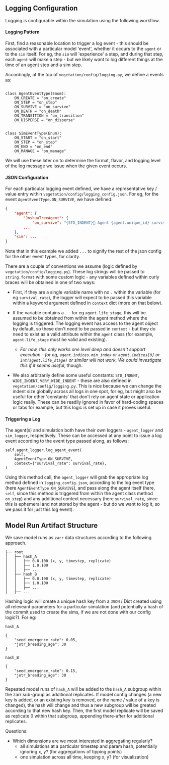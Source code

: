 ## Logging Configuration

Logging is configurable within the simulation using the following workflow.


#### Logging Pattern

First, find a reasonable location to trigger a log event - this should be associated with a particular model 'event', whether it occurs to the `agent` or to the `sim` itself. For eg, the `sim` will 'experience' a step, and during that step, each `agent` will make a step - but we likely want to log different things at the time of an agent step and a sim step.

Accordingly, at the top of `vegetation/config/logging.py`, we define a events as:

```

class AgentEventType(Enum):
    ON_CREATE = "on_create"
    ON_STEP = "on_step"
    ON_SURVIVE = "on_survive"
    ON_DEATH = "on_death"
    ON_TRANSITION = "on_transition"
    ON_DISPERSE = "on_disperse"


class SimEventType(Enum):
    ON_START = "on_start"
    ON_STEP = "on_step"
    ON_END = "on_end"
    ON_MANAGE = "on_manage"

```

We will use these later on to determine the format, flavor, and logging level of the log message we issue when the given event occurs. 

#### JSON Configuration

For each particular logging event defined, we have a representative key / value entry within `vegetation/config/logging_config.json`. For eg, for the event `AgentEventType.ON_SURVIVE`, we have defined:

```json
{
    "agent": {
        "JoshuaTreeAgent": {
            "on_survive": "{STD_INDENT}💪 Agent {agent.unique_id} survived! ({agent.life_stage} w/ survival rate {survival_rate:.2f})",
        ...
    },
    "sim": ...
}
```

Note that in this example we added `...` to signify the rest of the json config for the other event types, for clarity. 

There are a couple of conventions we assume (logic defined by `vegetation/config/logging.py`). These log strings will be passed to `string.format` with some custom logic - any variables defined within curly braces will be obtained in one of two ways:

- First, if they are a single variable name with no `.` within the variable (for eg `survival_rate`), the logger will expect to be passed this variable within a keyword argument defined in `context` dict (more on that below).

- If the variable contains a `.` - for eg `agent.life_stage`, this will be assumed to be obtained from within the agent method where the logging is triggered. The logging event has access to the agent object by default, so these don't need to be passed in `context` - but they do need to exist as a valid attribute within the `agent` class (for example, `agent.life_stage` must be valid and existing).

    - _For now, this only works one level deep and doesn't support execution - for eg, `agent.indices.min_index` or `agent.indices[0]` or `int(agent.life_stage)` or similar will not work. We could investigate this if it seems useful_, though.

- We also arbitrarily define some useful constants: `STD_INDENT`, `WIDE_INDENT`, `VERY_WIDE_INDENT` - these are also defined in `vegetation/config/logging.py`. This is nice because we can change the indent size globally across all logs in one spot, for eg, but might also be useful for other 'constants' that don't rely on agent state or application logic really. These can be readily ignored in favor of hard-coding spaces or tabs for example, but this logic is set up in case it proves useful. 

#### Triggering a Log

The agent(s) and simulation both have their own loggers - `agent_logger` and `sim_logger`, respectively. These can be accessed at any point to issue a log event according to the event type passed along, as follows:

```
self.agent_logger.log_agent_event(
    self,
    AgentEventType.ON_SURVIVE,
    context={"survival_rate": survival_rate},
)
```

Using this method call, the `agent_logger` will grab the appropriate log method defined in `logging_config.json`, according to the log event type (here `AgentEventType.ON_SURVIVE`), and pass along the agent itself (here, `self`, since this method is triggered from within the agent class method `on_step`) and any additional context necessary (here `survival_rate`, since this is ephemeral and not stored by the agent - but do we want to log it, so we pass it for just this log event).

## Model Run Artifact Structure

We save model runs as `zarr` data structures according to the following approach.

```
├── root
│   ├── hash_A
│   │   ├── 0.0.100 (x, y, timestep, replicate)
│   │   ├── 1.0.100
│   │   ├── ...
│   ├── hash_B
│   │   ├── 0.0.100 (x, y, timestep, replicate)
│   │   ├── 1.0.100
│   │   ├── ...
│   ├── ...
```

Hashing logic will create a unique hash key from a `JSON` / Dict created using all releveant parameters for a particular simulation (and potentially a hash of the commit used to create the sims, if we are not done with our config logic?). For eg:

`hash_A`
```
{
    "seed_emergence_rate": 0.05,
    "jotr_breeding_age": 30
}
```

`hash_B`
```
{
    "seed_emergence_rate": 0.15,
    "jotr_breeding_age": 30
}
```

Repeated model runs of `hash_A` will be added to the `hash_A` subgroup within the zarr sub-group as additional replicates. If model config changes (a new key is added, or an existing key is removed, or the name / value of a key is changed), the hash will change and thus a new subgroup will be greated according to that new hash key. Then, the first model replicate will be saved as replicate 0 within that subgroup, appending there-after for additional replicates. 

Questions:
- Which dimensions are we most interested in aggregating regularly?
    - all simulations at a particular timestep and param hash, potentially ignoring x, y? (for aggregations of tipping points)
    - one simulation across all time, keeping x, y? (for visualization)
